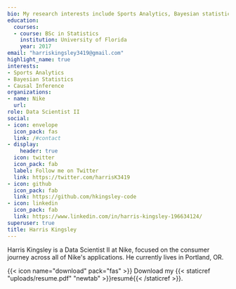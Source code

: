 ```yaml
---
bio: My research interests include Sports Analytics, Bayesian statistics, Causal Inference
education:
  courses:
  - course: BSc in Statistics
    institution: University of Florida
    year: 2017
email: "harriskingsley3419@gmail.com"
highlight_name: true
interests:
- Sports Analytics
- Bayesian Statistics
- Causal Inference
organizations:
- name: Nike
  url: 
role: Data Scientist II
social:
- icon: envelope
  icon_pack: fas
  link: /#contact
- display:
    header: true
  icon: twitter
  icon_pack: fab
  label: Follow me on Twitter
  link: https://twitter.com/harrisK3419
- icon: github
  icon_pack: fab
  link: https://github.com/hkingsley-code
- icon: linkedin
  icon_pack: fab
  link: https://www.linkedin.com/in/harris-kingsley-196634124/
superuser: true
title: Harris Kingsley
---
```


Harris Kingsley is a Data Scientist II at Nike, focused on the consumer journey across all of Nike's applications. He currently lives in Portland, OR. 

{{< icon name="download" pack="fas" >}} Download my {{< staticref "uploads/resume.pdf" "newtab" >}}resumé{{< /staticref >}}.
